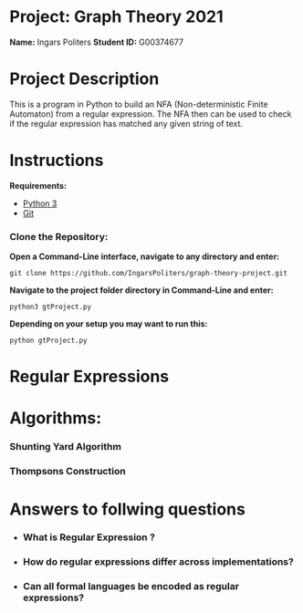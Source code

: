 # Project: Graph Theory 2021
**Name:** Ingars Politers
**Student ID:** G00374677

# Project Description
This is a program in Python to build an NFA (Non-deterministic Finite Automaton) from a regular expression. The NFA then can be used to check if the regular expression has matched any given string of text.

# Instructions
**Requirements:**
* [Python 3](https://www.python.org/downloads)
* [Git](https://git-scm.com/downloads)

### Clone the Repository:
**Open a Command-Line interface, navigate to any directory and enter:**
```
git clone https://github.com/IngarsPoliters/graph-theory-project.git
```
**Navigate to the project folder directory in Command-Line and enter:**
```
python3 gtProject.py
```
**Depending on your setup you may want to run this:**
```
python gtProject.py
```
# Regular Expressions

# Algorithms:

### Shunting Yard Algorithm

### Thompsons Construction

# Answers to follwing questions
* ### What is Regular Expression ?

* ### How do regular expressions differ across implementations?

* ### Can all formal languages be encoded as regular expressions?

